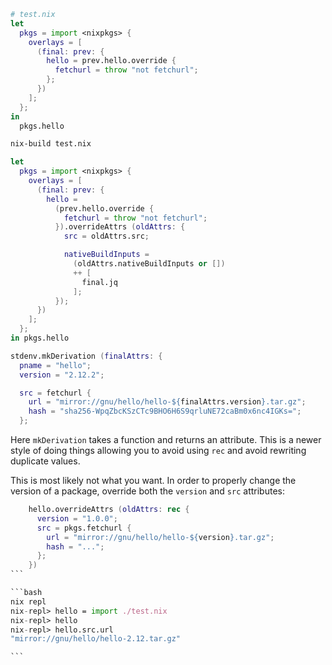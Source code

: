```nix
# test.nix
let
  pkgs = import <nixpkgs> {
    overlays = [
      (final: prev: {
        hello = prev.hello.override {
          fetchurl = throw "not fetchurl";
        };
      })
    ];
  };
in
  pkgs.hello
```

```bash
nix-build test.nix
```

```nix
let
  pkgs = import <nixpkgs> {
    overlays = [
      (final: prev: {
        hello =
          (prev.hello.override {
            fetchurl = throw "not fetchurl";
          }).overrideAttrs (oldAttrs: {
            src = oldAttrs.src;

            nativeBuildInputs =
              (oldAttrs.nativeBuildInputs or [])
              ++ [
                final.jq
              ];
          });
      })
    ];
  };
in pkgs.hello
```

```nix
stdenv.mkDerivation (finalAttrs: {
  pname = "hello";
  version = "2.12.2";

  src = fetchurl {
    url = "mirror://gnu/hello/hello-${finalAttrs.version}.tar.gz";
    hash = "sha256-WpqZbcKSzCTc9BHO6H6S9qrluNE72caBm0x6nc4IGKs=";
  };
```

Here `mkDerivation` takes a function and returns an attribute. This is a newer
style of doing things allowing you to avoid using `rec` and avoid rewriting
duplicate values.

This is most likely not what you want. In order to properly change the version
of a package, override both the `version` and `src` attributes:

````nix
    hello.overrideAttrs (oldAttrs: rec {
      version = "1.0.0";
      src = pkgs.fetchurl {
        url = "mirror://gnu/hello/hello-${version}.tar.gz";
        hash = "...";
      };
    })
```

```bash
nix repl
nix-repl> hello = import ./test.nix
nix-repl> hello
nix-repl> hello.src.url
"mirror://gnu/hello/hello-2.12.tar.gz"

```
````
